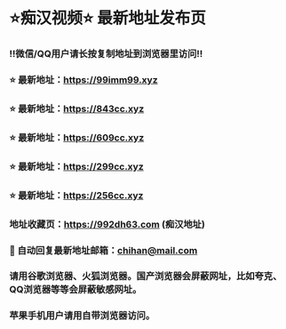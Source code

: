 # ⭐️痴汉视频⭐️ 最新地址发布页

### ‼️微信/QQ用户请长按复制地址到浏览器里访问‼️

### ⭐️ 最新地址：https://99imm99.xyz

### ⭐️ 最新地址：https://843cc.xyz

### ⭐️ 最新地址：https://609cc.xyz

### ⭐️ 最新地址：https://299cc.xyz

### ⭐️ 最新地址：https://256cc.xyz



### 地址收藏页：https://992dh63.com (痴汉地址)
### 📧 自动回复最新地址邮箱：chihan@mail.com
### 请用谷歌浏览器、火狐浏览器。国产浏览器会屏蔽网址，比如夸克、QQ浏览器等等会屏蔽敏感网址。
### 苹果手机用户请用自带浏览器访问。
